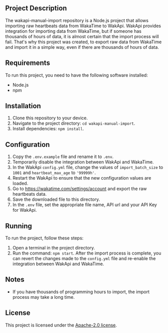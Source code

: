 ## Project Description
The wakapi-manual-import repository is a Node.js project that allows importing raw heartbeats data from WakaTime to WakApi. WakApi provides integration for importing data from WakaTime, but if someone has thousands of hours of data, it is almost certain that the import process will fail. That's why this project was created, to export raw data from WakaTime and import it in a simple way, even if there are thousands of hours of data.

## Requirements
To run this project, you need to have the following software installed:
- Node.js
- npm

## Installation
1. Clone this repository to your device.
2. Navigate to the project directory: `cd wakapi-manual-import`.
3. Install dependencies: `npm install`.

## Configuration
1. Copy the `.env.example` file and rename it to `.env`.
2. Temporarily disable the integration between WakApi and WakaTime.
3. In the WakApi `config.yml` file, change the values of `import_batch_size` to `1001` and `heartbeat_max_age` to `'99999h'`.
4. Restart the WakApi to ensure that the new configuration values are loaded.
5. Go to https://wakatime.com/settings/account and export the raw heartbeats data.
6. Save the downloaded file to this directory.
7. In the `.env` file, set the appropriate file name, API url and your API Key for WakApi.

## Running
To run the project, follow these steps:
1. Open a terminal in the project directory.
2. Run the command: `npm start`.
After the import process is complete, you can revert the changes made to the `config.yml` file and re-enable the integration between WakApi and WakaTime.

## Notes
- If you have thousands of programming hours to import, the import process may take a long time.

## License
This project is licensed under the [Apache-2.0 license](LICENSE).